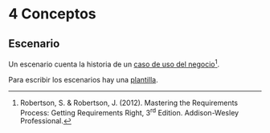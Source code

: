 # 4 Conceptos

## Escenario

Un escenario cuenta la historia de un
[caso de uso del negocio](/4_Conceptos/4_Caso_de_uso_del_negocio.md)[^1].

[^1]: Robertson, S. & Robertson, J. (2012). Mastering the Requirements Process:
Getting Requirements Right, 3<sup>rd</sup> Edition. Addison-Wesley Professional.

Para escribir los escenarios hay una
[plantilla](/3_Plantillas/3_2_Escenario.md).
